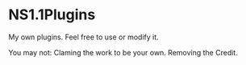 # NS1.1Plugins
My own plugins. Feel free to use or modify it.

You may not: Claming the work to be your own.
Removing the Credit.
